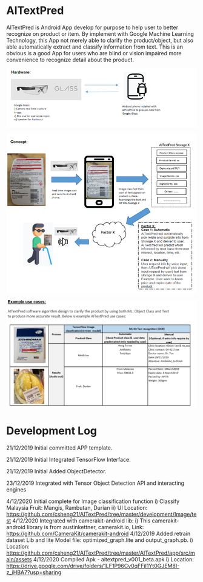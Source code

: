 # AITextPred
AITextPred is Android App develop for purpose to help user to better recognize on product or item.  By implement with Google Machine Learning Technology, this App not merely able to clarify the product/object, but also able automatically extract and classify information from text. This is an obvious is a good App for users who are blind or vision impaired more convenience to recognize detail about the product.

![Hardware](https://github.com/csheng21/AITextPred/blob/master/1_Hardware_Image.PNG)

![Concept](https://github.com/csheng21/AITextPred/blob/master/2_Concept_Image.PNG)

![UseCase](https://github.com/csheng21/AITextPred/blob/master/3_usecase_Image_edit.PNG)

# Development Log
21/12/2019  Initial committed APP template.

21/12/2019  Initial Integrated TensorFlow Interface.

21/12/2019  Initial Added ObjectDetector.

23/12/2019 Integrated with Tensor Object Detection API and interacting engines

4/12/2020 Initial complete for Image classification function
             i) Classify Malaysia Fruit: Mangis, Rambutan, Durian
             ii) UI Location: https://github.com/csheng21/AITextPred/tree/master/development/Image/test
4/12/2020  Integrated with camerakit-android lib:
              i) This camerakit-android library is from austinkettner, camerakit.io, Link: https://github.com/CameraKit/camerakit-android
4/12/2019 Added retrain dataset Lib and lite Model file: optimized_graph.lite and  output_graph.pb.
           i) Location: https://github.com/csheng21/AITextPred/tree/master/AITextPred/app/src/main/assets
4/12/2020  Compiled Apk - aitextpred_v001_beta.apk
             i) Location: https://drive.google.com/drive/folders/1LF1P96Cv0qFFiI1Yt0GJEM8I-z_iHBA7?usp=sharing 
 
